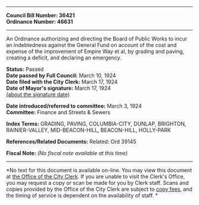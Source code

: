 * * * * *  
  
**Council Bill Number: [](#h0)[](#h2)36421**   
**Ordinance Number: 46631**  
  
* * * * *  
  
An Ordinance authorizing and directing the Board of Public Works to incur an indebtedness against the General Fund on account of the cost and expense of the improvement of Empire Way et al, by grading and paving, creating a deficit, and declaring an emergency.  
  
**Status:** Passed   
**Date passed by Full Council:** March 10, 1924   
**Date filed with the City Clerk:** March 17, 1924   
**Date of Mayor's signature:** March 17, 1924   
[(about the signature date)](/~public/approvaldate.htm)   
  
  
**Date introduced/referred to committee:** March 3, 1924   
**Committee:** Finance and Streets & Sewers   
  
**Index Terms:** GRADING, PAVING, COLUMBIA-CITY, DUNLAP, BRIGHTON, RAINIER-VALLEY, MID-BEACON-HILL, BEACON-HILL, HOLLY-PARK  
  
**References/Related Documents:** Related: Ord 39145  
  
**Fiscal Note:** *(No fiscal note available at this time)*  
  
* * * * *  
  
*No text for this document is available on-line. You may view this document at [the Office of the City Clerk](http://www.seattle.gov/leg/clerk/contactUs.htm). If you are unable to visit the Clerk's Office, you may request a copy or scan be made for you by Clerk staff. Scans and copies provided by the Office of the City Clerk are subject to [copy fees](http://clerk.seattle.gov/~public/clerkfees.htm), and the timing of service is dependent on the availability of staff. *  
  
  
